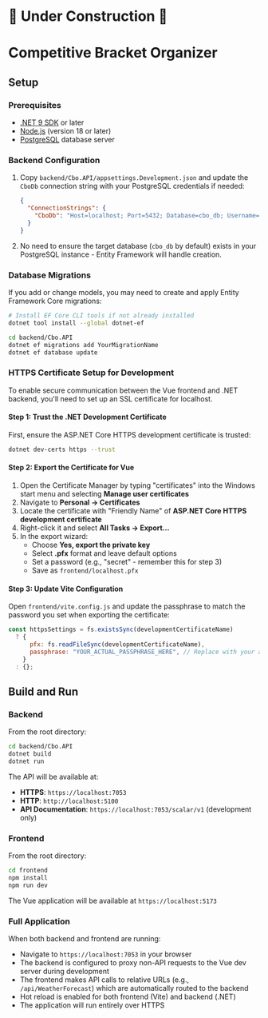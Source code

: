# 🚧 Under Construction 🚧

# Competitive Bracket Organizer

## Setup

### Prerequisites

- [.NET 9 SDK](https://dotnet.microsoft.com/en-us/download/dotnet/9.0) or later
- [Node.js](https://nodejs.org/) (version 18 or later)
- [PostgreSQL](https://www.postgresql.org/download/) database server

### Backend Configuration

1. Copy `backend/Cbo.API/appsettings.Development.json` and update the `CboDb` connection string with your PostgreSQL credentials if needed:
   ```json
   {
     "ConnectionStrings": {
       "CboDb": "Host=localhost; Port=5432; Database=cbo_db; Username=postgres; Password=yourpassword; TimeZone=UTC"
     }
   }
   ```
2. No need to ensure the target database (`cbo_db` by default) exists in your PostgreSQL instance - Entity Framework will handle creation.

### Database Migrations

If you add or change models, you may need to create and apply Entity Framework Core migrations:

```bash
# Install EF Core CLI tools if not already installed
dotnet tool install --global dotnet-ef
```

```bash
cd backend/Cbo.API
dotnet ef migrations add YourMigrationName
dotnet ef database update
```

### HTTPS Certificate Setup for Development

To enable secure communication between the Vue frontend and .NET backend, you'll need to set up an SSL certificate for localhost.

#### Step 1: Trust the .NET Development Certificate

First, ensure the ASP.NET Core HTTPS development certificate is trusted:

```bash
dotnet dev-certs https --trust
```

#### Step 2: Export the Certificate for Vue

1. Open the Certificate Manager by typing "certificates" into the Windows start menu and selecting
   **Manage user certificates**
2. Navigate to **Personal → Certificates**
3. Locate the certificate with "Friendly Name" of **ASP.NET Core HTTPS development certificate**
4. Right-click it and select **All Tasks → Export...**
5. In the export wizard:
   - Choose **Yes, export the private key**
   - Select **.pfx** format and leave default options
   - Set a password (e.g., "secret" - remember this for step 3)
   - Save as `frontend/localhost.pfx`

#### Step 3: Update Vite Configuration

Open `frontend/vite.config.js` and update the passphrase to match the password you set when exporting the certificate:

```javascript
const httpsSettings = fs.existsSync(developmentCertificateName)
  ? {
      pfx: fs.readFileSync(developmentCertificateName),
      passphrase: "YOUR_ACTUAL_PASSPHRASE_HERE", // Replace with your actual password
    }
  : {};
```

## Build and Run

### Backend

From the root directory:

```bash
cd backend/Cbo.API
dotnet build
dotnet run
```

The API will be available at:

- **HTTPS**: `https://localhost:7053`
- **HTTP**: `http://localhost:5100`
- **API Documentation**: `https://localhost:7053/scalar/v1` (development only)

### Frontend

From the root directory:

```bash
cd frontend
npm install
npm run dev
```

The Vue application will be available at `https://localhost:5173`

### Full Application

When both backend and frontend are running:

- Navigate to `https://localhost:7053` in your browser
- The backend is configured to proxy non-API requests to the Vue dev server during development
- The frontend makes API calls to relative URLs (e.g., `/api/WeatherForecast`) which are automatically routed to the backend
- Hot reload is enabled for both frontend (Vite) and backend (.NET)
- The application will run entirely over HTTPS
